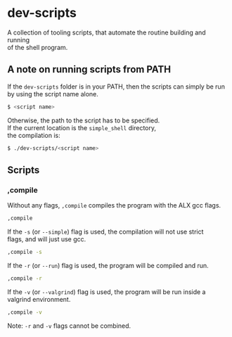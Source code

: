 # dev-scripts

A collection of tooling scripts, that automate the routine building and running
\
of the shell program.

## A note on running scripts from PATH

If the `dev-scripts` folder is in your PATH, then the scripts can simply be run
\
by using the script name alone.

```sh
$ <script name>
```

Otherwise, the path to the script has to be specified.
\
If the current location is the `simple_shell` directory,
\
the compilation is:

```sh
$ ./dev-scripts/<script name>
```

## Scripts

### ,compile

Without any flags, `,compile` compiles the program with the ALX gcc flags.

```sh
,compile
```

If the `-s` (or `--simple`) flag is used, the compilation will not use strict
\
flags, and will just use gcc.

```sh
,compile -s
```

If the `-r` (or `--run`) flag is used, the program will be compiled and run.

```sh
,compile -r
```

If the `-v` (or `--valgrind`) flag is used, the program will be run inside a
\
valgrind environment.

```sh
,compile -v
```

Note: `-r` and `-v` flags cannot be combined.
